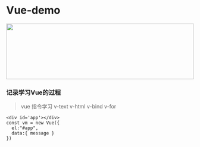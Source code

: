 # Vue-demo
<!-- ![vue](https://cn.vuejs.org/images/logo.svg "vue") -->
<img src=https://cn.vuejs.org/images/logo.svg  width=100% height=150 />

### 记录学习Vue的过程
> vue 指令学习
>v-text  v-html  v-bind v-for  

```
<div id='app'></div>
const vm = new Vue({
  el:"#app",
  data:{ message }
})
```
